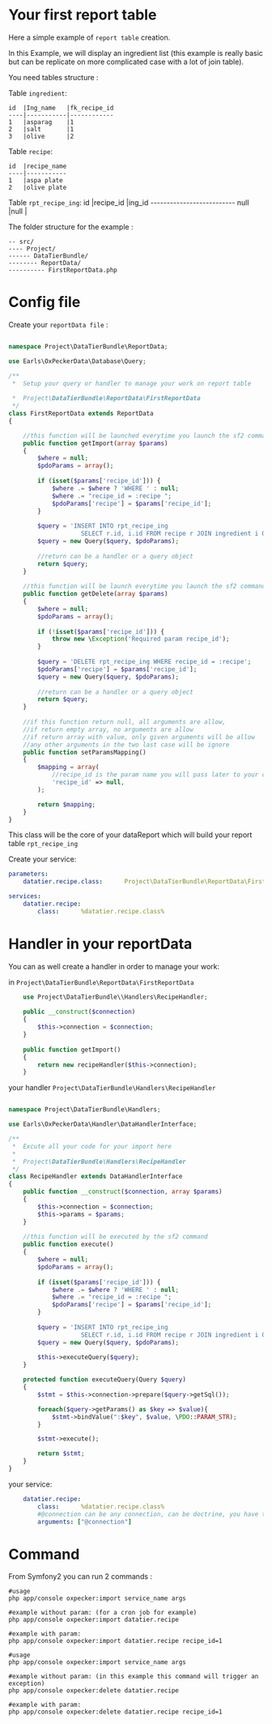 Your first report table
=================

Here a simple example of `report table` creation. 

In this Example, we will display an ingredient list (this example is really basic but can be replicate on more complicated case with a lot of join table).

You need tables structure :
  
  Table `ingredient`:

    id  |Ing_name   |fk_recipe_id
    ----|-----------|------------
    1   |asparag    |1
    2   |salt       |1
    3   |olive      |2
    
  Table `recipe`:

    id  |recipe_name
    ----|-----------
    1   |aspa plate    
    2   |olive plate    
    
  Table `rpt_recipe_ing`:
    id      |recipe_id |ing_id
    --------------------------
    null    |null      |


The folder structure for the example :

```
-- src/
---- Project/
------ DataTierBundle/
-------- ReportData/
---------- FirstReportData.php
```

Config file
========
Create your `reportData file` :

```php

namespace Project\DataTierBundle\ReportData;

use Earls\OxPeckerData\Database\Query;

/**
 *  Setup your query or handler to manage your work on report table
 
 *  Project\DataTierBundle\ReportData\FirstReportData
 */
class FirstReportData extends ReportData
{

    //this function will be launched everytime you launch the sf2 command oxPecker:import
    public function getImport(array $params)
    {
        $where = null;
        $pdoParams = array();
        
        if (isset($params['recipe_id'])) {
            $where .= $where ? 'WHERE ' : null;
            $where .= "recipe_id = :recipe ";
            $pdoParams['recipe'] = $params['recipe_id'];
        }
        
        $query = 'INSERT INTO rpt_recipe_ing 
                    SELECT r.id, i.id FROM recipe r JOIN ingredient i ON r.id = i.recipe_id ' . $where;
        $query = new Query($query, $pdoParams);
        
        //return can be a handler or a query object
        return $query;
    }
    
    //this function will be launch everytime you launch the sf2 command oxPecker:delete
    public function getDelete(array $params)
    {
        $where = null;
        $pdoParams = array();
        
        if (!isset($params['recipe_id'])) {
            throw new \Exception('Required param recipe_id');
        }
        
        $query = 'DELETE rpt_recipe_ing WHERE recipe_id = :recipe';
        $pdoParams['recipe'] = $params['recipe_id'];
        $query = new Query($query, $pdoParams);
        
        //return can be a handler or a query object
        return $query;
    }
    
    //if this function return null, all arguments are allow, 
    //if return empty array, no arguments are allow
    //if return array with value, only given arguments will be allow
    //any other arguments in the two last case will be ignore
    public function setParamsMapping()
    {
        $mapping = array(
            //recipe_id is the param name you will pass later to your command, null is the default value
            'recipe_id' => null,
        );

        return $mapping;
    }
}
```

This class will be the core of your dataReport which will build your report table `rpt_recipe_ing`


Create your service:
```yaml
parameters:
    datatier.recipe.class:      Project\DataTierBundle\ReportData\FirstReportData

services:
    datatier.recipe:
        class:      %datatier.recipe.class%
```

Handler in your reportData
==========================

You can as well create a handler in order to manage your work:

in `Project\DataTierBundle\ReportData\FirstReportData`
```php
    use Project\DataTierBundle\\Handlers\RecipeHandler;
    
    public __construct($connection)
    {
        $this->connection = $connection;
    }
    
    public function getImport()
    {
        return new recipeHandler($this->connection);
    }
```

your handler `Project\DataTierBundle\Handlers\RecipeHandler` 
```php

namespace Project\DataTierBundle\Handlers;

use Earls\OxPeckerData\Handler\DataHandlerInterface;

/**
 *  Excute all your code for your import here
 *
 *  Project\DataTierBundle\Handlers\RecipeHandler
 */
class RecipeHandler extends DataHandlerInterface
{
    public function __construct($connection, array $params)
    {
        $this->connection = $connection;
        $this->params = $params;
    }
    
    //this function will be executed by the sf2 command
    public function execute()
    {
        $where = null;
        $pdoParams = array();
        
        if (isset($params['recipe_id'])) {
            $where .= $where ? 'WHERE ' : null;
            $where .= "recipe_id = :recipe ";
            $pdoParams['recipe'] = $params['recipe_id'];
        }
        
        $query = 'INSERT INTO rpt_recipe_ing 
                    SELECT r.id, i.id FROM recipe r JOIN ingredient i ON r.id = i.recipe_id ' . $where;
        $query = new Query($query, $pdoParams);
        
        $this->executeQuery($query);
    }

    protected function executeQuery(Query $query)
    {
        $stmt = $this->connection->prepare($query->getSql());

        foreach($query->getParams() as $key => $value){
            $stmt->bindValue(":$key", $value, \PDO::PARAM_STR);
        }

        $stmt->execute();

        return $stmt;
    }
}
```

your service:
```yaml
    datatier.recipe:
        class:      %datatier.recipe.class%
        #@connection can be any connection, can be doctrine, you have to adapt your code with it
        arguments: ["@connection"]
```

Command
=======

From Symfony2 you can run 2 commands :
```shell
#usage
php app/console oxpecker:import service_name args

#example without param: (for a cron job for example)
php app/console oxpecker:import datatier.recipe

#example with param:
php app/console oxpecker:import datatier.recipe recipe_id=1

```

```shell
#usage
php app/console oxpecker:import service_name args

#example without param: (in this example this command will trigger an exception)
php app/console oxpecker:delete datatier.recipe

#example with param:
php app/console oxpecker:delete datatier.recipe recipe_id=1